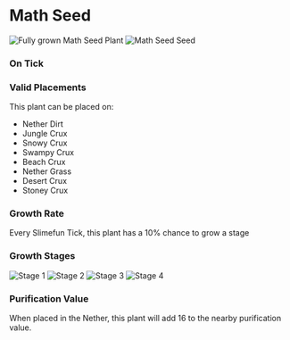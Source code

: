 # Math Seed

![Fully grown Math Seed Plant](https://mc-heads.net/head/6908223ba0eb362d3bb641d20750583d91450a8d868bd62665563ad0845a0e4b) ![Math Seed Seed](https://mc-heads.net/head/9fd6f27013701cd46bf32066ef2ecf90f1099be89f2e0bd9cc145479970c24b6)

### On Tick



### Valid Placements

This plant can be placed on:

- Nether Dirt
- Jungle Crux
- Snowy Crux
- Swampy Crux
- Beach Crux
- Nether Grass
- Desert Crux
- Stoney Crux


### Growth Rate

Every Slimefun Tick, this plant has a 10% chance to grow a stage

### Growth Stages

![Stage 1](https://mc-heads.net/head/751da94f60610bd6503e0847d4873418cb1115999fcea42059b129c12b7e3004) ![Stage 2](https://mc-heads.net/head/ed143a9bc39d3ce3896c9923b838ca42a7c9e8924a47932ae6496edb9163a558) ![Stage 3](https://mc-heads.net/head/2c92976ce6ce9427225211a7dc06a023f5c4b3a83aa3fa01e5fea81f36b3baec) ![Stage 4](https://mc-heads.net/head/96dcb6950c9180f7b48769c75929815dcc5781fea8766e2e099c39d353274884)

### Purification Value

When placed in the Nether, this plant will add 16 to the nearby purification value.